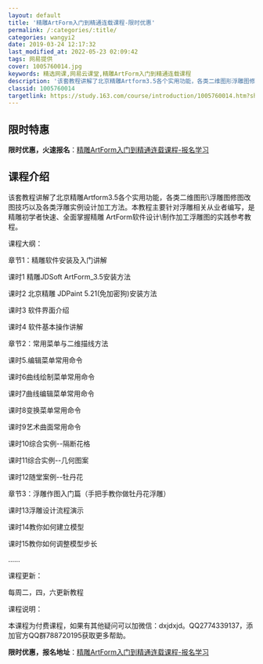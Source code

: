 ```yaml
---
layout: default
title: '精雕ArtForm入门到精通连载课程-限时优惠'
permalink: /:categories/:title/
categories: wangyi2
date: 2019-03-24 12:17:32
last_modified_at: 2022-05-23 02:09:42
tags: 网易提供
cover: 1005760014.jpg
keywords: 精选网课,网易云课堂,精雕ArtForm入门到精通连载课程
description: '该套教程讲解了北京精雕Artform3.5各个实用功能，各类二维图形浮雕图修图改图技巧以及各类浮雕实例设计加工方法。本教'
classid: 1005760014
targetlink: https://study.163.com/course/introduction/1005760014.htm?share=1&shareId=1025206652&utm_campaign=share&utm_medium=iphoneShare&utm_source=&utm_u=1025206652
---
```


## 限时特惠

**限时优惠，火速报名**：[精雕ArtForm入门到精通连载课程-报名学习](https://study.163.com/course/introduction/1005760014.htm?share=1&shareId=1025206652&utm_campaign=share&utm_medium=iphoneShare&utm_source=&utm_u=1025206652)

## 课程介绍

该套教程讲解了北京精雕Artform3.5各个实用功能，各类二维图形\浮雕图修图改图技巧以及各类浮雕实例设计加工方法。本教程主要针对浮雕相关从业者编写，是精雕初学者快速、全面掌握精雕 ArtForm软件设计\制作加工浮雕图的实践参考教程。

课程大纲：

章节1：精雕软件安装及入门讲解

课时1 精雕JDSoft ArtForm_3.5安装方法

课时2 北京精雕 JDPaint 5.21(免加密狗)安装方法

课时3 软件界面介绍

课时4 软件基本操作讲解

章节2：常用菜单与二维描线方法

课时5.编辑菜单常用命令

课时6曲线绘制菜单常用命令

课时7曲线编辑菜单常用命令

课时8变换菜单常用命令

课时9艺术曲面常用命令

课时10综合实例--隔断花格

课时11综合实例--几何图案

课时12随堂案例--牡丹花

章节3：浮雕作图入门篇（手把手教你做牡丹花浮雕）

课时13浮雕设计流程演示

课时14教你如何建立模型       

课时15教你如何调整模型步长  

……

课程更新：

每周二，四，六更新教程

课程说明：

本课程为付费课程，如果有其他疑问可以加微信：dxjdxjd。QQ2774339137，添加官方QQ群788720195获取更多帮助。

**限时优惠，报名地址**：[精雕ArtForm入门到精通连载课程-报名学习](https://study.163.com/course/introduction/1005760014.htm?share=1&shareId=1025206652&utm_campaign=share&utm_medium=iphoneShare&utm_source=&utm_u=1025206652)

